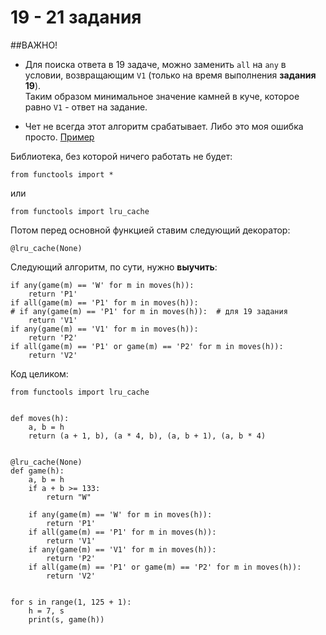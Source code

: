 # 19 - 21 задания
##ВАЖНО! 
* Для поиска ответа в 19 задаче, можно заменить `all` на `any` в условии, возвращающим `V1`
(только на время выполнения **задания 19**).  
Таким образом минимальное значение камней в куче, которое  равно `V1` - ответ на задание.

* Чет не всегда этот алгоритм срабатывает. Либо это моя ошибка просто. [Пример](https://github.com/htmlprogrammist/unified-state-exam/blob/master/Bariants/statgrad-ov-03-21/task_19-21.py)

Библиотека, без которой ничего работать не будет:
```
from functools import *
```
или
```
from functools import lru_cache
```
Потом перед основной функцией ставим следующий декоратор:
```
@lru_cache(None)
```

Следующий алгоритм, по сути, нужно **выучить**:
```
if any(game(m) == 'W' for m in moves(h)):
    return 'P1'
if all(game(m) == 'P1' for m in moves(h)):
# if any(game(m) == 'P1' for m in moves(h)):  # для 19 задания
    return 'V1'
if any(game(m) == 'V1' for m in moves(h)):
    return 'P2'
if all(game(m) == 'P1' or game(m) == 'P2' for m in moves(h)):
    return 'V2'
```

Код целиком:
```
from functools import lru_cache


def moves(h):
    a, b = h
    return (a + 1, b), (a * 4, b), (a, b + 1), (a, b * 4)


@lru_cache(None)
def game(h):
    a, b = h
    if a + b >= 133:
        return "W"

    if any(game(m) == 'W' for m in moves(h)):
        return 'P1'
    if all(game(m) == 'P1' for m in moves(h)):
        return 'V1'
    if any(game(m) == 'V1' for m in moves(h)):
        return 'P2'
    if all(game(m) == 'P1' or game(m) == 'P2' for m in moves(h)):
        return 'V2'


for s in range(1, 125 + 1):
    h = 7, s
    print(s, game(h))
```
